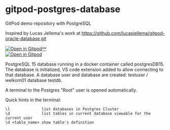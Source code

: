 # gitpod-postgres-database

GitPod demo repository with PostgreSQL

Inspired by Lucas Jellema's work at https://github.com/lucasjellema/gitpod-oracle-database.git

[![Open in Gitpod](https://gitpod.io/button/open-in-gitpod.svg)ᴬᴹ](https://gitpod.io/?autostart=true&editor=code&workspaceClass=g1-large#https://github.com/44r555/gitpod-postgres15) <BR/>
[![Open in Gitpod](https://gitpod.io/button/open-in-gitpod.svg)](https://gitpod.io/#https://github.com/martijnpronkAMIS/gitpod-postgres-database)

PostgreSQL 15 database running in a docker container called postgresDB15.
The database is initialized, VS code extension added to allow connecting to that database. 
A database user and database are created: testuser / welkom01 database testdb.

A terminal to the Postgres "Root" user is opened automatically.

Quick hints in the terminal:
```
\l              list databases in Postgres Cluster
\d              list tables in current database viewable for the current user
\d <table_name> show table's definition

```

